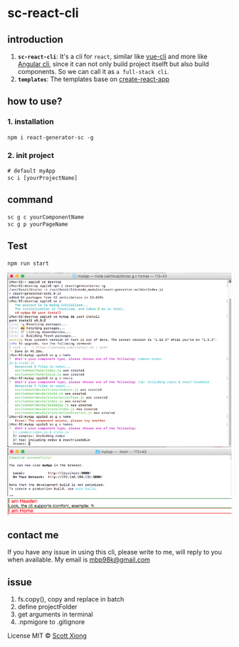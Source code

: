 # sc-react-cli

## introduction
1. **`sc-react-cli`**: It's a cli for `react`, similar like [vue-cli](https://github.com/vuejs/vue-cli) and more like [Angular cli](https://github.com/ng-packagr/ng-packagr), since it can not only build project itselft but also build components. So we can call it as `a full-stack cli`.
2. **`templates`**: The templates base on [create-react-app](https://github.com/facebook/create-react-app)

## how to use?

### 1. installation
```
npm i react-generator-sc -g

```
### 2. init project
```
# default myApp
sc i [yourProjectName]
```
## command
```
sc g c yourComponentName
sc g p yourPageName
```
## Test
```
npm run start
```
![](./imgs/ref.png)  <br/>
![](./imgs/3.png)  <br/>
![](./imgs/2.png)  <br/>

## contact me
If you have any issue in using this cli, please write to me, will reply to you when available. My email is mbp98k@gmail.com

## issue
1. fs.copy(), copy and replace in batch
2. define projectFolder
3. get arguments in terminal
4. .npmigore to .gitignore

License
MIT © [Scott Xiong](https://github.com/scott-x)
